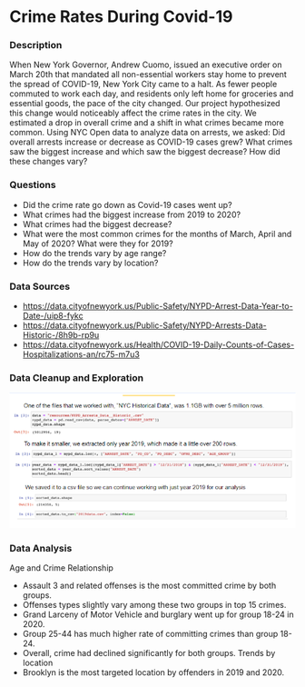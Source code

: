 # Crime Rates During Covid-19

### Description
When New York Governor, Andrew Cuomo, issued an executive order on March 20th that mandated all non-essential workers stay home to prevent the spread of COVID-19, New York City came to a halt. As fewer people commuted to work each day, and residents only left home for groceries and essential goods, the pace of the city changed. 
Our project hypothesized this change would noticeably affect the crime rates in the city. 
We estimated a drop in overall crime and a shift in what crimes became more common. Using NYC Open data to analyze data on arrests, we asked: 
Did overall arrests increase or decrease as COVID-19 cases grew? 
What crimes saw the biggest increase and which saw the biggest decrease?
How did these changes vary? 

### Questions
* Did the crime rate go down as Covid-19 cases went up?
* What crimes had the biggest increase from 2019 to 2020? 
* What crimes had the biggest decrease?
* What were the most common crimes for the months of March, April and May of 2020? What were they for 2019?
* How do the trends vary by age range?
* How do the trends vary by location?

### Data Sources 
* https://data.cityofnewyork.us/Public-Safety/NYPD-Arrest-Data-Year-to-Date-/uip8-fykc
* https://data.cityofnewyork.us/Public-Safety/NYPD-Arrests-Data-Historic-/8h9b-rp9u
* https://data.cityofnewyork.us/Health/COVID-19-Daily-Counts-of-Cases-Hospitalizations-an/rc75-m7u3

### Data Cleanup and Exploration
![](images/DataCleanup.png)

### Data Analysis
Age and Crime Relationship 
* Assault 3 and related offenses is the most committed crime by both groups. 
* Offenses types slightly vary among these two groups in top 15 crimes.
* Grand Larceny of Motor Vehicle and burglary went up for group 18-24 in 2020.
* Group 25-44 has much higher rate of committing crimes than group 18-24.
* Overall, crime had declined significantly for both groups.
Trends by location
* Brooklyn is the most targeted location by offenders in 2019 and 2020. 




